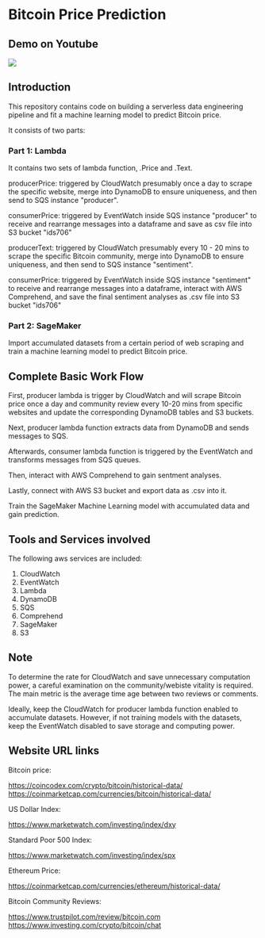 # Bitcoin Price Prediction

## Demo on Youtube
[![](http://img.youtube.com/vi/BXOnH-wZqGg/0.jpg)](http://www.youtube.com/watch?v=BXOnH-wZqGg "Data Engineering Pipeline")

## Introduction
This repository contains code on building a serverless data engineering pipeline and fit a machine learning model to predict Bitcoin price.

It consists of two parts:
### Part 1: Lambda
It contains two sets of lambda function, .Price and .Text.

producerPrice: triggered by CloudWatch presumably once a day to scrape the specific website, merge into DynamoDB to ensure uniqueness, and then send to SQS instance "producer".

consumerPrice: triggered by EventWatch inside SQS instance "producer" to receive and rearrange messages into a dataframe and save as csv file into S3 bucket "ids706"

producerText: triggered by CloudWatch presumably every 10 - 20 mins to scrape the specific Bitcoin community, merge into DynamoDB to ensure uniqueness, and then send to SQS instance "sentiment".

consumerPrice: triggered by EventWatch inside SQS instance "sentiment" to receive and rearrange messages into a dataframe, interact with AWS Comprehend, and save the final sentiment analyses as .csv file into S3 bucket "ids706"
### Part 2: SageMaker
Import accumulated datasets from a certain period of web scraping and train a machine learning model to predict Bitcoin price.

## Complete Basic Work Flow
First, producer lambda is trigger by CloudWatch and will scrape Bitcoin price once a day and community review every 10-20 mins from specific websites and update the corresponding DynamoDB tables and S3 buckets.

Next, producer lambda function extracts data from DynamoDB and sends messages to SQS.

Afterwards, consumer lambda function is triggered by the EventWatch and transforms messages from SQS queues.

Then, interact with AWS Comprehend to gain sentment analyses.

Lastly, connect with AWS S3 bucket and export data as .csv into it.

Train the SageMaker Machine Learning model with accumulated data and gain prediction.

## Tools and Services involved
The following aws services are included:
1. CloudWatch
2. EventWatch
3. Lambda
4. DynamoDB
5. SQS
6. Comprehend
7. SageMaker
8. S3

## Note
To determine the rate for CloudWatch and save unnecessary computation power, a careful
examination on the community/webiste vitality is required.
The main metric is the average time age between two reviews or comments.

Ideally, keep the CloudWatch for producer lambda function enabled to accumulate datasets.
However, if not training models with the datasets, keep the EventWatch disabled to save storage and computing power.

## Website URL links
Bitcoin price:

https://coincodex.com/crypto/bitcoin/historical-data/
https://coinmarketcap.com/currencies/bitcoin/historical-data/

US Dollar Index:

https://www.marketwatch.com/investing/index/dxy

Standard Poor 500 Index:

https://www.marketwatch.com/investing/index/spx

Ethereum Price:

https://coinmarketcap.com/currencies/ethereum/historical-data/

Bitcoin Community Reviews:

https://www.trustpilot.com/review/bitcoin.com
https://www.investing.com/crypto/bitcoin/chat
